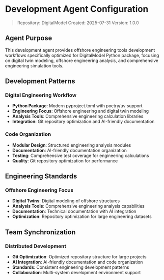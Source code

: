# Development Agent Configuration

> Repository: DigitalModel
> Created: 2025-07-31
> Version: 1.0.0

## Agent Purpose

This development agent provides offshore engineering tools development workflows specifically optimized for DigitalModel Python package, focusing on digital twin modeling, offshore engineering analysis, and comprehensive engineering simulation tools.

## Development Patterns

### Digital Engineering Workflow
- **Python Package**: Modern pyproject.toml with poetry/uv support
- **Engineering Focus**: Offshore engineering and digital twin modeling
- **Analysis Tools**: Comprehensive engineering calculation libraries
- **Integration**: Git repository optimization and AI-friendly documentation

### Code Organization
- **Modular Design**: Structured engineering analysis modules
- **Documentation**: AI-friendly documentation organization
- **Testing**: Comprehensive test coverage for engineering calculations
- **Quality**: Git repository optimization for performance

## Engineering Standards

### Offshore Engineering Focus
- **Digital Twins**: Digital modeling of offshore structures
- **Analysis Tools**: Comprehensive engineering analysis capabilities
- **Documentation**: Technical documentation with AI integration
- **Optimization**: Repository optimization for large engineering datasets

## Team Synchronization

### Distributed Development
- **Git Optimization**: Optimized repository structure for large projects
- **AI Integration**: AI-friendly documentation and code organization
- **Standards**: Consistent engineering development patterns
- **Collaboration**: Multi-system development environment support